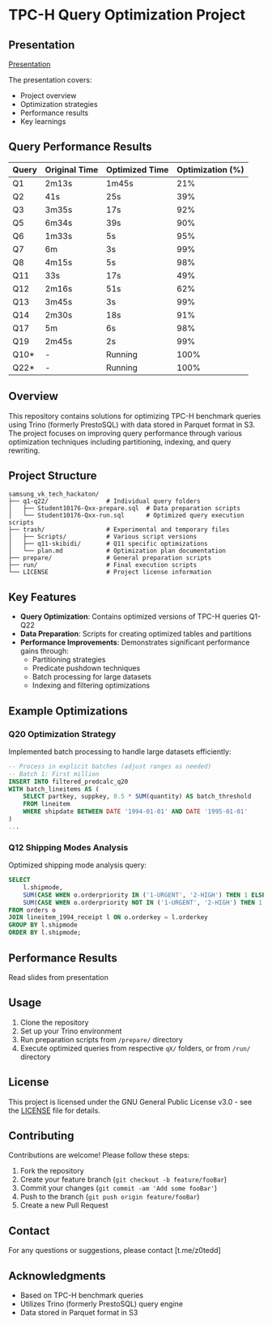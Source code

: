 # TPC-H Query Optimization Project

## Presentation

[Presentation](gopher_go_data_v2.pdf)

The presentation covers:

- Project overview
- Optimization strategies
- Performance results
- Key learnings

## Query Performance Results

| Query | Original Time | Optimized Time | Optimization (%) |
| ----- | ------------- | -------------- | ---------------- |
| Q1    | 2m13s         | 1m45s          | 21%              |
| Q2    | 41s           | 25s            | 39%              |
| Q3    | 3m35s         | 17s            | 92%              |
| Q5    | 6m34s         | 39s            | 90%              |
| Q6    | 1m33s         | 5s             | 95%              |
| Q7    | 6m            | 3s             | 99%              |
| Q8    | 4m15s         | 5s             | 98%              |
| Q11   | 33s           | 17s            | 49%              |
| Q12   | 2m16s         | 51s            | 62%              |
| Q13   | 3m45s         | 3s             | 99%              |
| Q14   | 2m30s         | 18s            | 91%              |
| Q17   | 5m            | 6s             | 98%              |
| Q19   | 2m45s         | 2s             | 99%              |
| Q10\* | -             | Running        | 100%             |
| Q22\* | -             | Running        | 100%             |

## Overview

This repository contains solutions for optimizing TPC-H benchmark queries using Trino (formerly PrestoSQL) with data stored in Parquet format in S3. The project focuses on improving query performance through various optimization techniques including partitioning, indexing, and query rewriting.

## Project Structure

```
samsung_vk_tech_hackaton/
├── q1-q22/                # Individual query folders
│   ├── Student10176-Qxx-prepare.sql  # Data preparation scripts
│   └── Student10176-Qxx-run.sql      # Optimized query execution scripts
├── trash/                 # Experimental and temporary files
│   ├── Scripts/           # Various script versions
│   ├── q11-skibidi/       # Q11 specific optimizations
│   └── plan.md            # Optimization plan documentation
├── prepare/               # General preparation scripts
├── run/                   # Final execution scripts
└── LICENSE                # Project license information
```

## Key Features

- **Query Optimization**: Contains optimized versions of TPC-H queries Q1-Q22
- **Data Preparation**: Scripts for creating optimized tables and partitions
- **Performance Improvements**: Demonstrates significant performance gains through:
  - Partitioning strategies
  - Predicate pushdown techniques
  - Batch processing for large datasets
  - Indexing and filtering optimizations

## Example Optimizations

### Q20 Optimization Strategy

Implemented batch processing to handle large datasets efficiently:

```sql
-- Process in explicit batches (adjust ranges as needed)
-- Batch 1: First million
INSERT INTO filtered_predcalc_q20
WITH batch_lineitems AS (
    SELECT partkey, suppkey, 0.5 * SUM(quantity) AS batch_threshold
    FROM lineitem
    WHERE shipdate BETWEEN DATE '1994-01-01' AND DATE '1995-01-01'
)
...
```

### Q12 Shipping Modes Analysis

Optimized shipping mode analysis query:

```sql
SELECT
    l.shipmode,
    SUM(CASE WHEN o.orderpriority IN ('1-URGENT', '2-HIGH') THEN 1 ELSE 0 END) AS high_line_count,
    SUM(CASE WHEN o.orderpriority NOT IN ('1-URGENT', '2-HIGH') THEN 1 ELSE 0 END) AS low_line_count
FROM orders o
JOIN lineitem_1994_receipt l ON o.orderkey = l.orderkey
GROUP BY l.shipmode
ORDER BY l.shipmode;
```

## Performance Results

Read slides from presentation

## Usage

1. Clone the repository
2. Set up your Trino environment
3. Run preparation scripts from `/prepare/` directory
4. Execute optimized queries from respective `qX/` folders, or from `/run/` directory

## License

This project is licensed under the GNU General Public License v3.0 -
see the [LICENSE](LICENSE) file for details.

## Contributing

Contributions are welcome! Please follow these steps:

1. Fork the repository
2. Create your feature branch (`git checkout -b feature/fooBar`)
3. Commit your changes (`git commit -am 'Add some fooBar'`)
4. Push to the branch (`git push origin feature/fooBar`)
5. Create a new Pull Request

## Contact

For any questions or suggestions, please contact [t.me/z0tedd]

## Acknowledgments

- Based on TPC-H benchmark queries
- Utilizes Trino (formerly PrestoSQL) query engine
- Data stored in Parquet format in S3
